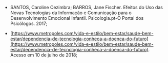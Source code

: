 * SANTOS, Caroline Cezimbra; BARROS, Jane Fischer. Efeitos do Uso das Novas Tecnologias da Informação e Comunicação para o Desenvolvimento Emocional Infantil. Psicologia.pt-O Portal dos Psicólogos. 2017;

* [https://www.metropoles.com/vida-e-estilo/bem-estar/saude-bem-estar/dependencia-de-tecnologia-conheca-a-doenca-do-futuro](https://www.metropoles.com/vida-e-estilo/bem-estar/saude-bem-estar/dependencia-de-tecnologia-conheca-a-doenca-do-futuro). Acesso em 10 de julho de 2018;
